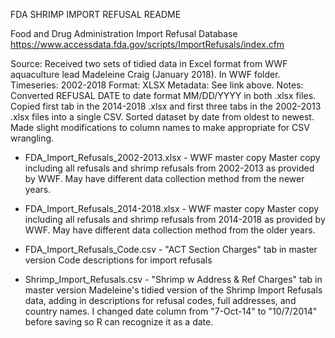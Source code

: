 FDA SHRIMP IMPORT REFUSAL README

Food and Drug Administration Import Refusal Database https://www.accessdata.fda.gov/scripts/ImportRefusals/index.cfm

Source: Received two sets of tidied data in Excel format from WWF aquaculture lead Madeleine Craig (January 2018). In WWF folder.
Timeseries: 2002-2018
Format: XLSX
Metadata: See link above.
Notes: Converted REFUSAL DATE to date format MM/DD/YYYY in both .xlsx files. Copied first tab in the 2014-2018 .xlsx and first three tabs in the 2002-2013 .xlsx files into a single CSV. Sorted dataset by date from oldest to newest. Made slight modifications to column names to make appropriate for CSV wrangling.


* FDA_Import_Refusals_2002-2013.xlsx - WWF master copy 
Master copy including all refusals and shrimp refusals from 2002-2013 as provided by WWF. May have different data collection method from the newer years.

* FDA_Import_Refusals_2014-2018.xlsx - WWF master copy
Master copy including all refusals and shrimp refusals from 2014-2018 as provided by WWF. May have different data collection method from the older years.

* FDA_Import_Refusals_Code.csv - "ACT Section Charges" tab in master version
Code descriptions for import refusals

* Shrimp_Import_Refusals.csv - "Shrimp w Address & Ref Charges" tab in master version
Madeleine's tidied version of the Shrimp Import Refusals data, adding in descriptions for refusal codes, full addresses, and country names. I changed date column from "7-Oct-14" to "10/7/2014" before saving so R can recognize it as a date.